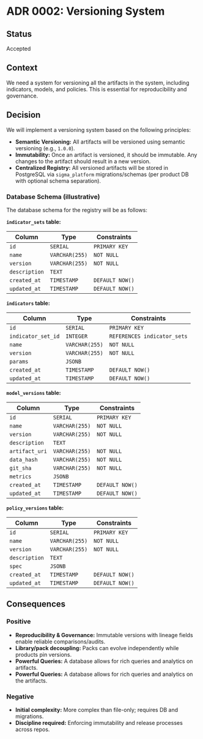 # ADR 0002: Versioning System

## Status

Accepted

## Context

We need a system for versioning all the artifacts in the system, including indicators, models, and policies. This is essential for reproducibility and governance.

## Decision

We will implement a versioning system based on the following principles:

- **Semantic Versioning:** All artifacts will be versioned using semantic versioning (e.g., `1.0.0`).
- **Immutability:** Once an artifact is versioned, it should be immutable. Any changes to the artifact should result in a new version.
- **Centralized Registry:** All versioned artifacts will be stored in PostgreSQL via `sigma_platform` migrations/schemas (per product DB with optional schema separation).

### Database Schema (illustrative)

The database schema for the registry will be as follows:

**`indicator_sets` table:**

| Column        | Type           | Constraints      |
| ------------- | -------------- | ---------------- |
| `id`          | `SERIAL`       | `PRIMARY KEY`    |
| `name`        | `VARCHAR(255)` | `NOT NULL`       |
| `version`     | `VARCHAR(255)` | `NOT NULL`       |
| `description` | `TEXT`         |                  |
| `created_at`  | `TIMESTAMP`    | `DEFAULT NOW()`  |
| `updated_at`  | `TIMESTAMP`    | `DEFAULT NOW()`  |

**`indicators` table:**

| Column             | Type           | Constraints                 |
| ------------------ | -------------- | --------------------------- |
| `id`               | `SERIAL`       | `PRIMARY KEY`               |
| `indicator_set_id` | `INTEGER`      | `REFERENCES indicator_sets` |
| `name`             | `VARCHAR(255)` | `NOT NULL`                  |
| `version`          | `VARCHAR(255)` | `NOT NULL`                  |
| `params`           | `JSONB`        |                             |
| `created_at`       | `TIMESTAMP`    | `DEFAULT NOW()`             |
| `updated_at`       | `TIMESTAMP`    | `DEFAULT NOW()`             |

**`model_versions` table:**

| Column             | Type           | Constraints      |
| ------------------ | -------------- | ---------------- |
| `id`               | `SERIAL`       | `PRIMARY KEY`    |
| `name`             | `VARCHAR(255)` | `NOT NULL`       |
| `version`          | `VARCHAR(255)` | `NOT NULL`       |
| `description`      | `TEXT`         |                  |
| `artifact_uri`     | `VARCHAR(255)` | `NOT NULL`       |
| `data_hash`        | `VARCHAR(255)` | `NOT NULL`       |
| `git_sha`          | `VARCHAR(255)` | `NOT NULL`       |
| `metrics`          | `JSONB`        |                  |
| `created_at`       | `TIMESTAMP`    | `DEFAULT NOW()`  |
| `updated_at`       | `TIMESTAMP`    | `DEFAULT NOW()`  |

**`policy_versions` table:**

| Column        | Type           | Constraints      |
| ------------- | -------------- | ---------------- |
| `id`          | `SERIAL`       | `PRIMARY KEY`    |
| `name`        | `VARCHAR(255)` | `NOT NULL`       |
| `version`     | `VARCHAR(255)` | `NOT NULL`       |
| `description` | `TEXT`         |                  |
| `spec`        | `JSONB`        |                  |
| `created_at`  | `TIMESTAMP`    | `DEFAULT NOW()`  |
| `updated_at`  | `TIMESTAMP`    | `DEFAULT NOW()`  |

## Consequences

### Positive

- **Reproducibility & Governance:** Immutable versions with lineage fields enable reliable comparisons/audits.
- **Library/pack decoupling:** Packs can evolve independently while products pin versions.
- **Powerful Queries:** A database allows for rich queries and analytics on artifacts.
- **Powerful Queries:** A database allows for rich queries and analytics on the artifacts.

### Negative

- **Initial complexity:** More complex than file-only; requires DB and migrations.
- **Discipline required:** Enforcing immutability and release processes across repos.
